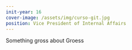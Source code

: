 ```yaml
---
init-year: 16
cover-image: /assets/img/curso-git.jpg
position: Vice President of Internal Affairs
---
```

Something gross about Groess
